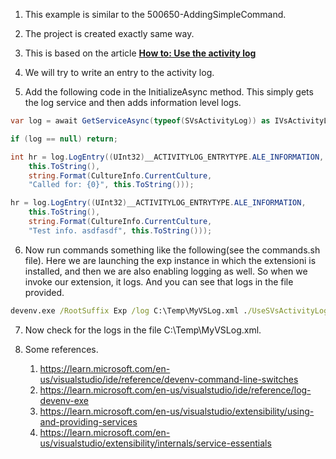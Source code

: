 

1. This example is similar to the 500650-AddingSimpleCommand. 

2. The project is created exactly same way.

3. This is based on the article [**How to: Use the activity log**](https://learn.microsoft.com/en-us/visualstudio/extensibility/how-to-use-the-activity-log)

4. We will try to write an entry to the activity log.

5. Add the following code in the InitializeAsync method. This simply gets the log service and then adds information level logs.

```cs
var log = await GetServiceAsync(typeof(SVsActivityLog)) as IVsActivityLog;

if (log == null) return;

int hr = log.LogEntry((UInt32)__ACTIVITYLOG_ENTRYTYPE.ALE_INFORMATION,
    this.ToString(),
    string.Format(CultureInfo.CurrentCulture,
    "Called for: {0}", this.ToString()));

hr = log.LogEntry((UInt32)__ACTIVITYLOG_ENTRYTYPE.ALE_INFORMATION,
    this.ToString(),
    string.Format(CultureInfo.CurrentCulture,
    "Test info. asdfasdf", this.ToString()));  
```

6. Now run commands something like the following(see the commands.sh file). Here we are launching the exp instance in which the extensioni is installed, and then we are also enabling logging as well. So when we invoke our extension, it logs. And you can see that logs in the file provided.

```cmd
devenv.exe /RootSuffix Exp /log C:\Temp\MyVSLog.xml ./UseSVsActivityLogService.sln
```

7. Now check for the logs in the file C:\Temp\MyVSLog.xml.

8. Some references.
   1. https://learn.microsoft.com/en-us/visualstudio/ide/reference/devenv-command-line-switches
   2. https://learn.microsoft.com/en-us/visualstudio/ide/reference/log-devenv-exe
   3. https://learn.microsoft.com/en-us/visualstudio/extensibility/using-and-providing-services
   4. https://learn.microsoft.com/en-us/visualstudio/extensibility/internals/service-essentials
